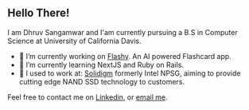 ## Hello There!

I am Dhruv Sangamwar and I'am currently pursuing a B.S in Computer Science at University of California Davis.

- 🔭 I’m currently working on [Flashy](https://github.com/ThaumicMekanism/calhacks-2023). An AI powered Flashcard app.
- 🌱 I’m currently learning NextJS and Ruby on Rails.
- 👤 I used to work at:
  [Solidigm](https://www.solidigm.com/) formerly Intel NPSG, aiming to provide cutting edge NAND SSD technology to customers. 


</div>

Feel free to contact me on [Linkedin](https://www.linkedin.com/in/dhruv-sangamwar-59711118a), or [email me](mailto:sangamward@gmail.com). 
